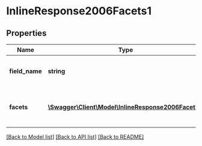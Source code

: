 # InlineResponse2006Facets1

## Properties
Name | Type | Description | Notes
------------ | ------------- | ------------- | -------------
**field_name** | **string** | Campo solicitado para sumarização | [optional] 
**facets** | [**\Swagger\Client\Model\InlineResponse2006Facets[]**](InlineResponse2006Facets.md) | Lista de valores e quantidades de ocorrência | [optional] 

[[Back to Model list]](../README.md#documentation-for-models) [[Back to API list]](../README.md#documentation-for-api-endpoints) [[Back to README]](../README.md)


